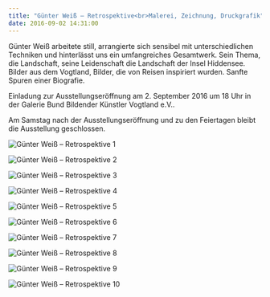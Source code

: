 ```yaml
---
title: "Günter Weiß – Retrospektive<br>Malerei, Zeichnung, Druckgrafik"
date: 2016-09-02 14:31:00
---
```

Günter Weiß arbeitete still, arrangierte sich sensibel mit unterschiedlichen Techniken und hinterlässt uns ein umfangreiches Gesamtwerk. Sein Thema, die Landschaft, seine Leidenschaft die Landschaft der Insel Hiddensee. Bilder aus dem Vogtland, Bilder, die von Reisen inspiriert wurden. Sanfte Spuren einer Biografie.

Einladung zur Ausstellungseröffnung am 2. September 2016 um 18 Uhr
in der Galerie Bund Bildender Künstler Vogtland e.V..

Am Samstag nach der Ausstellungseröffnung und zu den Feiertagen
bleibt die Ausstellung geschlossen.

![Günter Weiß – Retrospektive 1](/img/guenter-weiss-retrospektive/gw-01.jpg)

![Günter Weiß – Retrospektive 2](/img/guenter-weiss-retrospektive/gw-02.jpg)

![Günter Weiß – Retrospektive 3](/img/guenter-weiss-retrospektive/gw-03.jpg)

![Günter Weiß – Retrospektive 4](/img/guenter-weiss-retrospektive/gw-04.jpg)

![Günter Weiß – Retrospektive 5](/img/guenter-weiss-retrospektive/gw-05.jpg)

![Günter Weiß – Retrospektive 6](/img/guenter-weiss-retrospektive/gw-06.jpg)

<!--more-->

![Günter Weiß – Retrospektive 7](/img/guenter-weiss-retrospektive/gw-07.jpg)

![Günter Weiß – Retrospektive 8](/img/guenter-weiss-retrospektive/gw-08.jpg)

![Günter Weiß – Retrospektive 9](/img/guenter-weiss-retrospektive/gw-09.jpg)

![Günter Weiß – Retrospektive 10](/img/guenter-weiss-retrospektive/gw-10.jpg)

